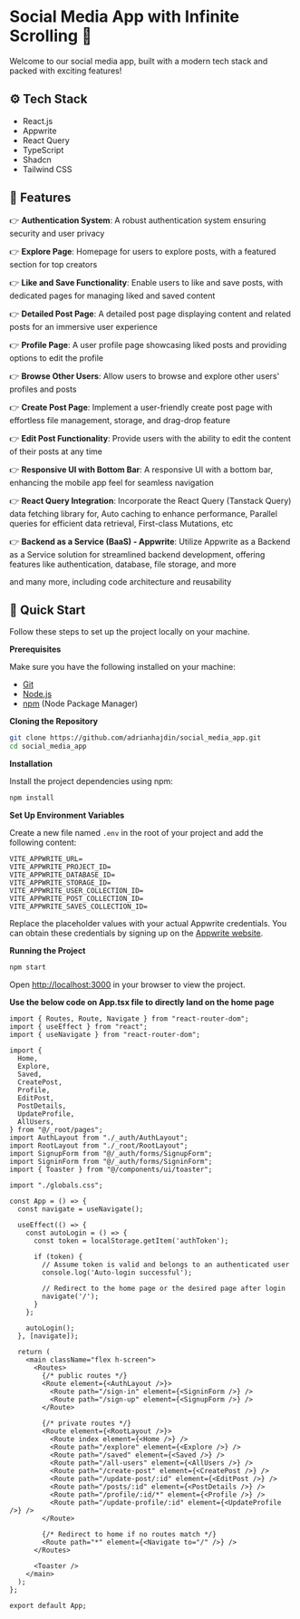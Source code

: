 # Social Media App with Infinite Scrolling 🚀

Welcome to our social media app, built with a modern tech stack and packed with exciting features!

## <a name="tech-stack">⚙️ Tech Stack</a>

- React.js
- Appwrite
- React Query
- TypeScript
- Shadcn
- Tailwind CSS

## <a name="features">🔋 Features</a>

👉 **Authentication System**: A robust authentication system ensuring security and user privacy

👉 **Explore Page**: Homepage for users to explore posts, with a featured section for top creators

👉 **Like and Save Functionality**: Enable users to like and save posts, with dedicated pages for managing liked and saved content

👉 **Detailed Post Page**: A detailed post page displaying content and related posts for an immersive user experience

👉 **Profile Page**: A user profile page showcasing liked posts and providing options to edit the profile

👉 **Browse Other Users**: Allow users to browse and explore other users' profiles and posts

👉 **Create Post Page**: Implement a user-friendly create post page with effortless file management, storage, and drag-drop feature

👉 **Edit Post Functionality**: Provide users with the ability to edit the content of their posts at any time

👉 **Responsive UI with Bottom Bar**: A responsive UI with a bottom bar, enhancing the mobile app feel for seamless navigation

👉 **React Query Integration**: Incorporate the React Query (Tanstack Query) data fetching library for, Auto caching to enhance performance, Parallel queries for efficient data retrieval, First-class Mutations, etc

👉 **Backend as a Service (BaaS) - Appwrite**: Utilize Appwrite as a Backend as a Service solution for streamlined backend development, offering features like authentication, database, file storage, and more

and many more, including code architecture and reusability 

## <a name="quick-start">🤸 Quick Start</a>

Follow these steps to set up the project locally on your machine.

**Prerequisites**

Make sure you have the following installed on your machine:

- [Git](https://git-scm.com/)
- [Node.js](https://nodejs.org/en)
- [npm](https://www.npmjs.com/) (Node Package Manager)

**Cloning the Repository**

```bash
git clone https://github.com/adrianhajdin/social_media_app.git
cd social_media_app
```

**Installation**

Install the project dependencies using npm:

```bash
npm install
```

**Set Up Environment Variables**

Create a new file named `.env` in the root of your project and add the following content:

```env
VITE_APPWRITE_URL=
VITE_APPWRITE_PROJECT_ID=
VITE_APPWRITE_DATABASE_ID=
VITE_APPWRITE_STORAGE_ID=
VITE_APPWRITE_USER_COLLECTION_ID=
VITE_APPWRITE_POST_COLLECTION_ID=
VITE_APPWRITE_SAVES_COLLECTION_ID=
```

Replace the placeholder values with your actual Appwrite credentials. You can obtain these credentials by signing up on the [Appwrite website](https://appwrite.io/).

**Running the Project**

```bash
npm start
```

Open [http://localhost:3000](http://localhost:3000) in your browser to view the project.

**Use the below code on App.tsx file to directly land on the home page**
```App.tsx
import { Routes, Route, Navigate } from "react-router-dom";
import { useEffect } from "react";
import { useNavigate } from "react-router-dom";

import {
  Home,
  Explore,
  Saved,
  CreatePost,
  Profile,
  EditPost,
  PostDetails,
  UpdateProfile,
  AllUsers,
} from "@/_root/pages";
import AuthLayout from "./_auth/AuthLayout";
import RootLayout from "./_root/RootLayout";
import SignupForm from "@/_auth/forms/SignupForm";
import SigninForm from "@/_auth/forms/SigninForm";
import { Toaster } from "@/components/ui/toaster";

import "./globals.css";

const App = () => {
  const navigate = useNavigate();

  useEffect(() => {
    const autoLogin = () => {
      const token = localStorage.getItem('authToken');
      
      if (token) {
        // Assume token is valid and belongs to an authenticated user
        console.log('Auto-login successful');

        // Redirect to the home page or the desired page after login
        navigate('/');
      }
    };

    autoLogin();
  }, [navigate]);

  return (
    <main className="flex h-screen">
      <Routes>
        {/* public routes */}
        <Route element={<AuthLayout />}>
          <Route path="/sign-in" element={<SigninForm />} />
          <Route path="/sign-up" element={<SignupForm />} />
        </Route>

        {/* private routes */}
        <Route element={<RootLayout />}>
          <Route index element={<Home />} />
          <Route path="/explore" element={<Explore />} />
          <Route path="/saved" element={<Saved />} />
          <Route path="/all-users" element={<AllUsers />} />
          <Route path="/create-post" element={<CreatePost />} />
          <Route path="/update-post/:id" element={<EditPost />} />
          <Route path="/posts/:id" element={<PostDetails />} />
          <Route path="/profile/:id/*" element={<Profile />} />
          <Route path="/update-profile/:id" element={<UpdateProfile />} />
        </Route>

        {/* Redirect to home if no routes match */}
        <Route path="*" element={<Navigate to="/" />} />
      </Routes>

      <Toaster />
    </main>
  );
};

export default App;

```